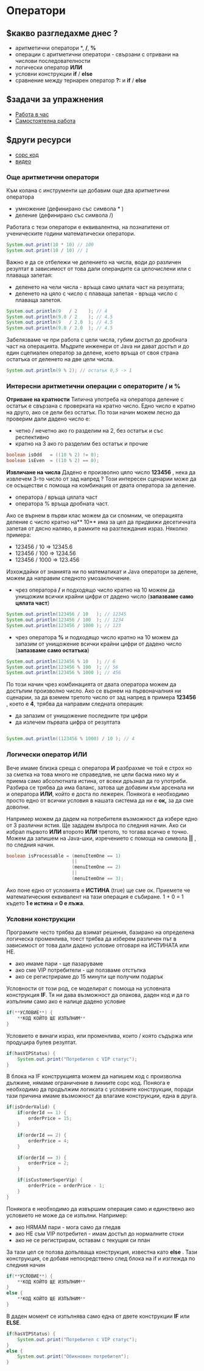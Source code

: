# Оператори

## $какво разгледахме днес ?
- аритметични оператори *, **/**, **%**
- операции с аритметични оператори - свързани с отривани на числови последователности
- логически оператор **ИЛИ**
- условни конструкции **if** / **else**
- сравнение между тернарен оператор **?:** и **if** / **else**

## $задачи за упражнения
- [Работа в час](https://github.com/mihail-petrov/netit-webdev-java/tree/master/2022-2023/%40semester_1/week-03-2/cw)
- [Самостоятелна работа](https://github.com/mihail-petrov/netit-webdev-java/tree/master/2022-2023/%40semester_1/week-03-2/hw)

## $други ресурси
- [сорс код](https://github.com/mihail-petrov/netit-webdev-java/tree/master/2022-2023/%40semester_1/week-03-2/source)
- [видео]()

### Още аритметични оператори

Към колана с инструменти ще добавим още два аритметични оператора 
 - умножение (дефинирано със символа * )
 - деление (дефинирано със символа /)

Работата с тези оператори е еквивалентна, на познатитени от ученическите години математически оператори. 
```java
System.out.print(10 * 10) // 100
System.out.print(10 / 10) // 1
```

Важно е да се отбележи че делението на числа, води до различен резултат в зависимост от това дали операндите са целочислени или с плаваща запетая:
- деленето на чели числа - връща само цялата част на резултата;
- деленето на цяло с число с плаваща запетая - връща число с плаваща запетоя.

```java
System.out.println(9   / 2    ); // 4
System.out.println(9.0 / 2    ); // 4.5
System.out.println(9   / 2.0  ); // 4.5
System.out.println(9.0 / 2.0  ); // 4.5
```

Забелязваме че при работа с цели числа, губим достъп до дробната част на операцията. Мъдрите инженери от Java ни дават достъп и до един сцепиален оператор за делене, което връща от своя страна остатъка от деленето на две цели числа.

```java
System.out.println(9 % 2); // остатък 0,5 -> 1
```
### Интересни аритметични операции с операторите **/** и **%**

**Отриване на кратности**
Типична употреба на оператора деление с остатък е свързана с проверката на кратно число. Едно число е кратно на друго, ако се дели без остатък. По този начин можем лесно да проверим дали дадено число е: 
-  четно / нечетно ако го разделим на 2, без остатък и със респективно
-  кратно на 3 ако го разделим без остатък и прочие

```java
boolean isOdd   = ((10 % 2) != 0);
boolean isEven  = ((10 % 2) == 0);
```

**Извличане на числа**
Дадено е произволно цяло число **123456** , нека да извлечем 3-то число от зад напред ? Този интересен сценарии може да се осъществи с помоща на комбинация от двата оператора за деление. 
- оператора / връща цялата част 
- оператора % връща дробната част. 

Ако се върнем в първи клас можем да си спомним, че операцията деление с число кратно на** 10** има за цел да придвижи десетичната запетая от дясно наляво, в рамките на разглеждания израз. Няколко примера:
- 123456 / 10     => 12345.6
- 123456 / 100    => 1234.56
- 123456 / 1000   => 123.456

Изхождайки от знанията ни по математикат и Java оператори за делене, можем да направим следното умозаключение. 
- чрез оператора **/** и подходящо число кратно на 10 можем да унищожим всички крайни цифри от дадено число (**запазваме само цялата част**)

```java
System.out.println(123456 / 10   ); // 12345
System.out.println(123456 / 100  ); // 1234
System.out.println(123456 / 1000 ); // 123
```

- чрез оператора **%** и подходящо число кратно на 10 можем да запазим от унищожение всички крайни цифри от дадено число (**запазваме само остатъка**)
```java
System.out.println(123456 % 10   ); // 6
System.out.println(123456 % 100  ); // 56
System.out.println(123456 % 1000 ); // 456
```

По този начин чрез комбинацията от двата оператора можем да достъпим произволно число. Ако се върнем на първоначалния ни сценарии, за да вземем третото число от зад напред в примера **123456** , което е **4**, трябва да направим следната операция:
- да запазим от унищожение последните три цифри
- да излечем първата цифра от резултата

```java

System.out.println((123456 % 1000) / 10 ); // 4
```

### Логически оператор **ИЛИ**

Вече имаме близка среща с оператора **И** разбрахме че той е строх но за сметка на това много не справедлив, не цели басма нико му и приема само абсолютната истина, от всеки дръзнал да го употреби. Разбира се трябва да има баланс, затова ще добавим към арсенала ни и оператора **ИЛИ**, който е доста по лежерен. 
Понякога е необходимо просто едно от всички условия в нашата система да ни е  **ок,** за да сме доволни. 

Например можем да дадем на потребителя възможност да избере едно от 3 различни ястия. Ще зададем въпроса по следния начин. Ако си избрал първото **ИЛИ** второто **ИЛИ** третото, то тогава всичко е точно. Можем да запишем на Java-шки, изречението с помоща на символа **||** , по следния начин.

```java
boolean isProcessable = (menuItemOne == 1) 
                        || 
                        (menuItemOne == 2) 
                        || 
                        (menuItemOne == 3);
```
Ако поне едно от условията е **ИСТИНА** (true) ще сме ок. Приемете че математическия еквивалент на тази операция е събиране. 1 + 0 = 1 където **1 е истина** и **0 е лъжа**.

### Условни конструкции

Програмите често трябва да взимат решения, базирано на определена логическа променлива, тоест трябва да изберем различен път в зависимост от това дали дадено условие отговаря на ИСТИНАТА или НЕ.
- ако имаме пари - ще пазаруваме
- ако сме VIP потребители - ще ползваме отстъпка 
- ако се регистрираме до 15 минути ще получим подарък

Условности от този род, се моделират с помоща на условната конструкция **IF**. Тя ни дава възможност да опакова, даден код и да го изпълним само ако е налице дадено условие

```java
if(**УСЛОВИЕ**) {
    **КОД КОЙТО ЩЕ ИЗПЪЛНИМ**
}
```

Условието е винаги израз, или променлива, които / която съдържа или продуцира булев резултат. 

```java
if(hasVIPStatus) {
    System.out.print("Потребител с VIP статус");
}
```

В блока на IF конструкцията можем да напишем код с произволна дължине, нямаме ограничение в линиите сорс код. Поняога е необходимо да продължим логиката с условните конструкции, поради тази причина имаме възможност да влагаме конструкции, една в друга.

```java
if(isOrderValid) {
    if(orderId == 1) {
        orderPrice = 15;
    }

    if(orderId == 2) {
        orderPrice = 4;
    }

    if(orderId == 3) {
        orderPrice = 2;
    }

    if(isCustomerSuperVip) {
        orderPrice = orderPrice - 1;
    }
}
```

Понякога е необходимо да извършим операция само и единствено ако условието не може да се изпълни. Например:
- ако НЯМАМ пари - мога само да гледав
- ако НЕ съм VIP потребител - имам достъп до нормалните стоки
- ако не се регистрирам, оставам с текущия си план

За тази цел се ползва допълваща конструкция, известна като **else** . Тази конструкция, се добавя непосредствено след блока на if и изглежда по следния начин

```java
if(**УСЛОВИЕ**) {
    **КОД КОЙТО ЩЕ ИЗПЪЛНИМ**   
}
else {
    **КОД КОЙТО ЩЕ ИЗПЪЛНИМ**
}
```
В даден момент се изпълнява само една от двете конструкции **IF** или **ELSE**. 

```java
if(hasVIPStatus) {
    System.out.print("Потребител с VIP статус");
}
else {
    System.out.print("Обикновен потребител");
}
```